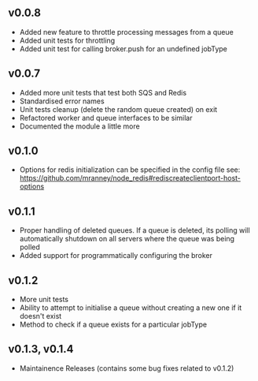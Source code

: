 v0.0.8
------
- Added new feature to throttle processing messages from a queue
- Added unit tests for throttling
- Added unit test for calling broker.push for an undefined jobType

v0.0.7
------
- Added more unit tests that test both SQS and Redis
- Standardised error names
- Unit tests cleanup (delete the random queue created) on exit
- Refactored worker and queue interfaces to be similar
- Documented the module a little more

v0.1.0
------
- Options for redis initialization can be specified in the config file see: https://github.com/mranney/node_redis#rediscreateclientport-host-options

v0.1.1
------
- Proper handling of deleted queues. If a queue is deleted, its polling will automatically shutdown on all servers where the queue was being polled
- Added support for programmatically configuring the broker

v0.1.2
------
- More unit tests
- Ability to attempt to initialise a queue without creating a new one if it doesn't exist
- Method to check if a queue exists for a particular jobType

v0.1.3, v0.1.4
--------------
- Maintainence Releases (contains some bug fixes related to v0.1.2)